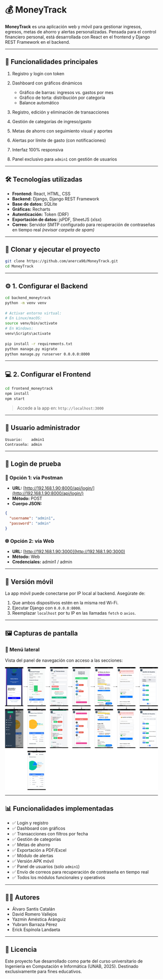 # 💰 MoneyTrack

**MoneyTrack** 
es una aplicación web y móvil para gestionar ingresos, egresos, metas de ahorro y alertas personalizadas.
Pensada para el control financiero personal, está desarrollada con React en el frontend y Django REST Framework en el backend.

---

## 🚀 Funcionalidades principales

1. Registro y login con token
2. Dashboard con gráficos dinámicos

   * Gráfico de barras: ingresos vs. gastos por mes
   * Gráfico de torta: distribución por categoría
   * Balance automático
3. Registro, edición y eliminación de transacciones
4. Gestión de categorías de ingreso/gasto
5. Metas de ahorro con seguimiento visual y aportes
6. Alertas por límite de gasto (con notificaciones)
7. Interfaz 100% responsiva
8. Panel exclusivo para `admin1` con gestión de usuarios

---

## 🛠️ Tecnologías utilizadas

* **Frontend:** React, HTML, CSS
* **Backend:** Django, Django REST Framework
* **Base de datos:** SQLite
* **Gráficas:** Recharts
* **Autenticación:** Token (DRF)
* **Exportación de datos:** jsPDF, SheetJS (xlsx)
* **Correo:** Servidor SMTP configurado para recuperación de contraseñas en tiempo real *(revisar carpeta de spam)*

---

## 🧪 Clonar y ejecutar el proyecto

```bash
git clone https://github.com/anerca90/MoneyTrack.git
cd MoneyTrack
```

---

## ⚙️ 1. Configurar el Backend

```bash
cd backend_moneytrack
python -m venv venv

# Activar entorno virtual:
# En Linux/macOS:
source venv/bin/activate
# En Windows:
venv\Scripts\activate

pip install -r requirements.txt
python manage.py migrate
python manage.py runserver 0.0.0.0:8000
```

---

## 💻 2. Configurar el Frontend

```bash
cd frontend_moneytrack
npm install
npm start
```

> Accede a la app en: `http://localhost:3000`

---

## 👤 Usuario administrador

```
Usuario:    admin1
Contraseña: admin
```

---

## 🔐 Login de prueba

### 🧪 Opción 1: vía Postman

* **URL:** [http://192.168.1.90:8000/api/login/](http://192.168.1.90:8000/api/login/)
* **Método:** POST
* **Cuerpo JSON:**

```json
{
  "username": "admin1",
  "password": "admin"
}
```

### 🌐 Opción 2: vía Web

* **URL:** [http://192.168.1.90:3000](http://192.168.1.90:3000)
* **Método:** Web
* **Credenciales:** admin1 / admin

---

## 📱 Versión móvil

La app móvil puede conectarse por IP local al backend. Asegúrate de:

1. Que ambos dispositivos estén en la misma red Wi-Fi.
2. Ejecutar Django con `0.0.0.0:8000`.
3. Reemplazar `localhost` por tu IP en las llamadas `fetch` o `axios`.

---

## 🖼️ Capturas de pantalla

### 🧭 Menú lateral

Vista del panel de navegación con acceso a las secciones:

![Sidebar](./frontend_moneytrack/screenshots/sidebar.png)

---

## 📊 Funcionalidades implementadas

* ✅ Login y registro
* ✅ Dashboard con gráficos
* ✅ Transacciones con filtros por fecha
* ✅ Gestión de categorías
* ✅ Metas de ahorro
* ✅ Exportación a PDF/Excel
* ✅ Módulo de alertas
* ✅ Versión APK móvil
* ✅ Panel de usuarios (solo `admin1`)
* ✅ Envío de correos para recuperación de contraseña en tiempo real
* ✅ Todos los módulos funcionales y operativos

---

## 👨‍💻 Autores

* Álvaro Santis Catalán
* David Romero Vallejos
* Yazmin Améstica Aránguiz
* Yubram Barraza Pérez
* Erick Espínola Landaeta

---

## 📄 Licencia

Este proyecto fue desarrollado como parte del curso universitario de Ingeniería en Computación e Informática (UNAB, 2025). 
Destinado exclusivamente para fines educativos.
